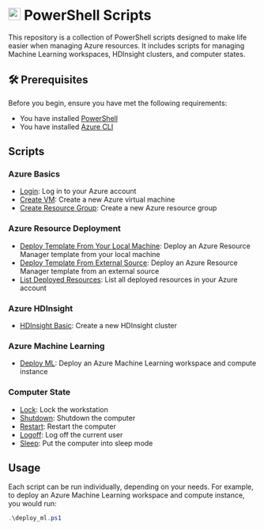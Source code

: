 # <img height="25" width="25" src="https://cdn.simpleicons.org/powershell" /> PowerShell Scripts 

This repository is a collection of PowerShell scripts designed to make life easier when managing Azure resources. It includes scripts for managing Machine Learning workspaces, HDInsight clusters, and computer states.

## 🛠️ Prerequisites

Before you begin, ensure you have met the following requirements:

- You have installed [PowerShell](https://aka.ms/getps6) 
- You have installed [Azure CLI](https://docs.microsoft.com/cli/azure/install-azure-cli) 

## Scripts

### Azure Basics

- [Login](Azure/Basics/Login.ps1): Log in to your Azure account 
- [Create VM](Azure/Basics/Create_VM.ps1): Create a new Azure virtual machine 
- [Create Resource Group](Azure/Basics/Create_Resource_Group.ps1): Create a new Azure resource group 

### Azure Resource Deployment

- [Deploy Template From Your Local Machine](Azure/ResourceDeployment/Deploy_Template_From_Your_Local_Machine.ps1): Deploy an Azure Resource Manager template from your local machine 
- [Deploy Template From External Source](Azure/ResourceDeployment/Deploy_Template_From_External_Source.ps1): Deploy an Azure Resource Manager template from an external source 
- [List Deployed Resources](Azure/Basics/List_Deployed_Resources.ps1): List all deployed resources in your Azure account 

### Azure HDInsight

- [HDInsight Basic](Azure/HDInsight/HDInsight-Basic.ps1): Create a new HDInsight cluster 

### Azure Machine Learning

- [Deploy ML](Azure/ML): Deploy an Azure Machine Learning workspace and compute instance 

### Computer State

- [Lock](ComputerState/lock.ps1): Lock the workstation 
- [Shutdown](ComputerState/shutdown.ps1): Shutdown the computer 
- [Restart](ComputerState/restart.ps1): Restart the computer 
- [Logoff](ComputerState/logoff.ps1): Log off the current user 
- [Sleep](ComputerState/sleep.ps1): Put the computer into sleep mode

## Usage

Each script can be run individually, depending on your needs. For example, to deploy an Azure Machine Learning workspace and compute instance, you would run:

```powershell
.\deploy_ml.ps1

